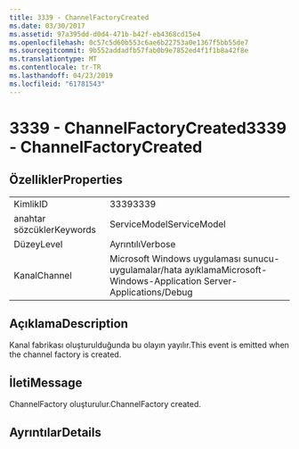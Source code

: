 ```yaml
---
title: 3339 - ChannelFactoryCreated
ms.date: 03/30/2017
ms.assetid: 97a395dd-d0d4-471b-b42f-eb4368cd15e4
ms.openlocfilehash: 0c57c5d60b553c6ae6b22753a0e1367f5bb55de7
ms.sourcegitcommit: 9b552addadfb57fab0b9e7852ed4f1f1b8a42f8e
ms.translationtype: MT
ms.contentlocale: tr-TR
ms.lasthandoff: 04/23/2019
ms.locfileid: "61781543"
---
```

# <a name="3339---channelfactorycreated"></a><span data-ttu-id="62374-102">3339 - ChannelFactoryCreated</span><span class="sxs-lookup"><span data-stu-id="62374-102">3339 - ChannelFactoryCreated</span></span>
## <a name="properties"></a><span data-ttu-id="62374-103">Özellikler</span><span class="sxs-lookup"><span data-stu-id="62374-103">Properties</span></span>  
  
|||  
|-|-|  
|<span data-ttu-id="62374-104">Kimlik</span><span class="sxs-lookup"><span data-stu-id="62374-104">ID</span></span>|<span data-ttu-id="62374-105">3339</span><span class="sxs-lookup"><span data-stu-id="62374-105">3339</span></span>|  
|<span data-ttu-id="62374-106">anahtar sözcükler</span><span class="sxs-lookup"><span data-stu-id="62374-106">Keywords</span></span>|<span data-ttu-id="62374-107">ServiceModel</span><span class="sxs-lookup"><span data-stu-id="62374-107">ServiceModel</span></span>|  
|<span data-ttu-id="62374-108">Düzey</span><span class="sxs-lookup"><span data-stu-id="62374-108">Level</span></span>|<span data-ttu-id="62374-109">Ayrıntılı</span><span class="sxs-lookup"><span data-stu-id="62374-109">Verbose</span></span>|  
|<span data-ttu-id="62374-110">Kanal</span><span class="sxs-lookup"><span data-stu-id="62374-110">Channel</span></span>|<span data-ttu-id="62374-111">Microsoft Windows uygulaması sunucu-uygulamalar/hata ayıklama</span><span class="sxs-lookup"><span data-stu-id="62374-111">Microsoft-Windows-Application Server-Applications/Debug</span></span>|  
  
## <a name="description"></a><span data-ttu-id="62374-112">Açıklama</span><span class="sxs-lookup"><span data-stu-id="62374-112">Description</span></span>  
 <span data-ttu-id="62374-113">Kanal fabrikası oluşturulduğunda bu olayın yayılır.</span><span class="sxs-lookup"><span data-stu-id="62374-113">This event is emitted when the channel factory is created.</span></span>  
  
## <a name="message"></a><span data-ttu-id="62374-114">İleti</span><span class="sxs-lookup"><span data-stu-id="62374-114">Message</span></span>  
 <span data-ttu-id="62374-115">ChannelFactory oluşturulur.</span><span class="sxs-lookup"><span data-stu-id="62374-115">ChannelFactory created.</span></span>  
  
## <a name="details"></a><span data-ttu-id="62374-116">Ayrıntılar</span><span class="sxs-lookup"><span data-stu-id="62374-116">Details</span></span>
